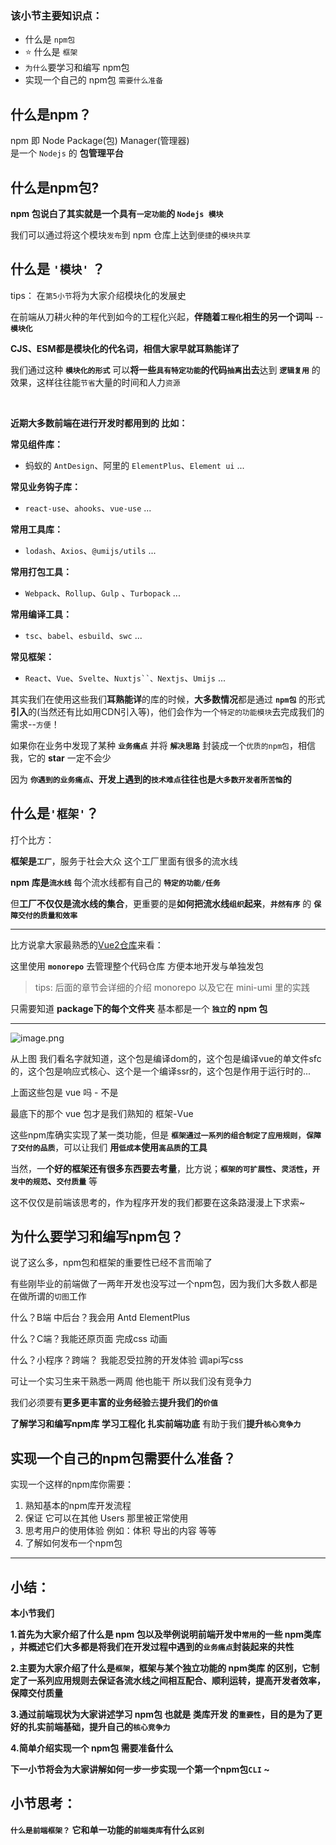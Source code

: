 ### 该小节主要知识点：
-   什么是 `npm包`
-   ⭐️  什么是 `框架`
-   `为什么`要学习和编写 npm包
-   实现一个自己的 npm包 `需要什么准备`


## 什么是npm？

npm 即 Node Package(包) Manager(管理器)<br>
是一个 `Nodejs` 的 **包管理平台**

## 什么是npm包?

**npm 包说白了其实就是一个具有`一定功能`的 `Nodejs 模块`**

我们可以通过将这个模块`发布`到 npm 仓库上达到`便捷`的`模块共享`

## 什么是 `'模块'` ？

tips： 在`第5小节`将为大家介绍模块化的发展史

在前端从刀耕火种的年代到如今的工程化兴起，**伴随着`工程化`相生的另一个词叫** -- **`模块化`**

**CJS、ESM都是模块化的代名词，相信大家早就耳熟能详了**
<br>

我们通过这种 **`模块化的形式`** 可以**将一些`具有特定功能`的代码`抽离`出去**达到 **`逻辑复用`** 的效果，这样往往能`节省`大量的时间和人力`资源`

<br>

**近期大多数前端在进行开发时都用到的 比如：**

**常见组件库：**

-   蚂蚁的 `AntDesign`、阿里的 `ElementPlus`、`Element ui` ...

**常见业务钩子库：**

-   `react-use`、`ahooks`、`vue-use` ...

**常用工具库：**

-   `lodash`、`Axios`、`@umijs/utils` ...

**常用打包工具：**

-   `Webpack`、`Rollup`、`Gulp` 、`Turbopack` ...

**常用编译工具：**

-   `tsc`、`babel`、`esbuild`、`swc` ...

**常见框架：**

-   `React`、`Vue`、`Svelte`、`Nuxtjs``、Nextjs`、`Umijs` ...

其实我们在使用这些我们**耳熟能详**的库的时候，**大多数情况**都是通过 **`npm包`** 的形式**引入**的(当然还有比如用CDN引入等)，他们会作为一个`特定的功能模块`去完成我们的需求--`方便`！

如果你在业务中发现了某种 **`业务痛点`** 并将 **`解决思路`** 封装成一个`优质的npm包`，相信我，它的 **star** 一定不会少

因为 **`你遇到的业务痛点`、开发上遇到的`技术难点`往往也是`大多数开发者所苦恼`的**

## 什么是`'框架'`？

打个比方：

**框架是`工厂`**，服务于社会大众 这个工厂里面有很多的流水线

**npm 库是`流水线`** 每个流水线都有自己的 **`特定的功能/任务`**

但**工厂不仅仅是流水线的集合**，更重要的是**如何把流水线`组织`起来**，**`井然有序`** 的 **`保障交付的质量和效率`**

****

比方说拿大家最熟悉的[Vue2仓库](https://github.com/vuejs/core)来看：

这里使用 **`monorepo`** 去管理整个代码仓库 方便本地开发与单独发包

>tips: 后面的章节会详细的介绍 monorepo 以及它在 mini-umi 里的实践

只需要知道 **package下的每个文件夹** 基本都是一个 **`独立`的 npm 包**

****


![image.png](https://p3-juejin.byteimg.com/tos-cn-i-k3u1fbpfcp/2b742f430c74418e854b85b98e0f790a~tplv-k3u1fbpfcp-watermark.image?)

从上图 我们看名字就知道，这个包是编译dom的，这个包是编译vue的单文件sfc的，这个包是响应式核心、这个是一个编译ssr的，这个包是作用于运行时的...

上面这些包是 vue 吗 - 不是

最底下的那个 vue 包才是我们熟知的 框架-Vue

这些npm库确实实现了某一类功能，但是 **`框架通过一系列的组合制定了应用规则`**，**`保障了交付的品质`**，可以让我们 **用`低成本`使用`高品质`的工具**

当然，一**个好的框架还有很多东西要去考量**，比方说；**`框架的可扩展性`、`灵活性`，`开发中的规范`、`交付质量`** 等

这不仅仅是前端该思考的，作为程序开发的我们都要在这条路漫漫上下求索~

## 为什么要学习和编写npm包？

说了这么多，npm包和框架的重要性已经不言而喻了

有些刚毕业的前端做了一两年开发也没写过一个npm包，因为我们大多数人都是在做所谓的`切图`工作

什么？B端 中后台？我会用 Antd ElementPlus

什么？C端？我能还原页面 完成css 动画

什么？小程序？跨端？ 我能忍受拉胯的开发体验 调api写css

可让一个实习生来干熟悉一两周 他也能干 所以我们没有竞争力

我们必须要有**更多更丰富的业务经验**去**提升我们的`价值`**

**了解学习和编写npm库 学习工程化 扎实前端功底** 有助于我们**提升`核心竞争力`**

## 实现一个自己的npm包需要什么准备？

实现一个这样的npm库你需要：

1.  熟知基本的npm库开发流程
1.  保证 它可以在其他 Users 那里被正常使用
1.  思考用户的使用体验 例如：体积 导出的内容 等等
1.  了解如何发布一个npm包

****



## 小结：

**本小节我们**

**1.首先为大家介绍了什么是 npm 包以及举例说明前端开发中`常用`的一些 npm类库 ，并概述它们大多都是将我们在开发过程中遇到的`业务痛点`封装起来的共性**

**2.主要为大家介绍了什么是`框架`，框架与某个独立功能的 npm类库 的区别，它制定了一系列应用规则去保证各流水线之间相互配合、顺利运转，提高开发者效率，保障交付质量**

**3.通过前端现状为大家讲述学习 npm包 也就是 类库开发 的`重要性`，目的是为了更好的扎实前端基础，提升自己的`核心竞争力`**

**4.简单介绍实现一个 npm包 需要准备什么**

**下一小节将会为大家讲解如何一步一步实现一个第一个npm包`CLI` ~**

## 小节思考：

**`什么是前端框架？` 它和单一功能的`前端类库`有什么`区别`**
